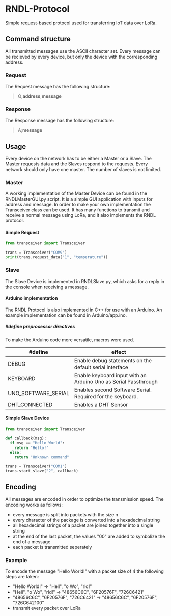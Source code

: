 # RNDL-Protocol
Simple request-based protocol used for transferring IoT data over LoRa.

## Command structure
All transmitted messages use the ASCII character set. Every message can be recieved by every device, but only the device with the corresponding address.

### Request
The Request message has the following structure:
> Q;**address**;**message**

### Response
The Response message has the following structure:
> A;**message**

## Usage
Every device on the network has to be either a Master or a Slave. The Master requests data and the Slaves respond to the requests. Every network should only have one master. The number of slaves is not limited.

### Master
A working implementation of the Master Device can be found in the RNDLMasterGUI.py script. It is a simple GUI application with inputs for address and message.
In order to make your own implementation the Transceiver class can be used. It has many functions to transmit and receive a normal message using LoRa, and it also implements the RNDL protocol. 
#### Simple Request

```python
from transceiver import Transceiver

trans = Transceiver("COM9")
print(trans.request_data("1", "temperature"))

```

### Slave
The Slave Device is implemented in RNDLSlave.py, which asks for a reply in the console when receiving a message. 

#### Arduino implementation
The RNDL Protocol is also implemented in C++ for use with an Arduino. An example implementation can be found in Arduino/app.ino.
##### #define preprocessor directives
To make the Arduino code more versatile, macros were used.

#define | effect
--- | ---
DEBUG | Enable debug statements on the default serial interface
KEYBOARD | Enable keyboard input with an Arduino Uno as Serial Passthrough
UNO_SOFTWARE_SERIAL | Enables second Software Serial. Required for the keyboard.
DHT_CONNECTED | Enables a DHT Sensor

#### Simple Slave Device

```python
from transceiver import Transceiver

def callback(msg):
  if msg == "Hello World":
    return "Hello!"
  else:
    return "Unknown command"

trans = Transceiver("COM1")
trans.start_slave("2", callback)

```

## Encoding
All messages are encoded in order to optimize the transmission speed. The encoding works as follows:
- every message is split into packets with the size n
- every character of the package is converted into a hexadecimal string
- all hexadecimal strings of a packet are joined together into a single string
- at the end of the last packet, the values "00" are added to symbolize the end of a message
- each packet is transmitted seperately

### Example
To encode the message "Hello World!" with a packet size of 4 the following steps are taken:
- "Hello World!" -> "Hell", "o Wo", "rld!"
- "Hell", "o Wo", "rld!" -> "48656C6C", "6F20576F", "726C6421"
- "48656C6C", "6F20576F", "726C6421" -> "48656C6C", "6F20576F", "726C642100"
- transmit every packet over LoRa

